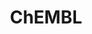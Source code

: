 ---
layout: default
bigquery: https://console.cloud.google.com/bigquery?p=patents-public-data&d=ebi_chembl&page=dataset
citation: '"The ChEMBL database in 2017." Anna Gaulton, Anne Hersey, Michał Nowotka,
  A Patrícia Bento, Jon Chambers, David Mendez, Prudence Mutowo, Francis Atkinson,
  Louisa J Bellis, Elena Cibrián-Uhalte, Mark Davies, Nathan Dedman, Anneli Karlsson,
  María Paula Magariños, John P Overington, George Papadatos, Ines Smit, Andrew R
  Leach Nucleic acids Research (2017) 45 (Database Issue), D945-D954'
contributors: European Bioinformatics Institute
cost: None
description: ChEMBL Data is a manually curated database of small molecules used in
  drug discovery, including information about existing patented drugs.
documentation: 'schema: https://www.ebi.ac.uk/chembl/db_schema


  '
last_edit: 04/11/2022, 19:19:58
location: https://console.cloud.google.com/marketplace/product/google_patents_public_datasets/chembl
maintained_by: EMBL-EBI, an outstation of European Molecular Biology Laboratory
related_publications: '

  ChEMBL: towards direct deposition of bioassay data.


  Mendez D, Gaulton A, Bento AP, Chambers J, De Veij M, Félix E, Magariños MP, Mosquera
  JF, Mutowo P, Nowotka M, Gordillo-Marañón M, Hunter F, Junco L, Mugumbate G, Rodriguez-Lopez
  M, Atkinson F, Bosc N, Radoux CJ, Segura-Cabrera A, Hersey A, Leach AR.


  — Nucleic Acids Res. 2019; 47(D1):D930-D940. doi: 10.1093/nar/gky1075

  '
schema_fields:
- assay_category
- l7
- research_stem
- assay_desc
- aromatic_rings
- canonical_smiles
- units
- mw_monoisotopic
- standard_units
- homologue
- num_alerts
- l3
- selectivity_comment
- db_source
- usan_stem
- l4
- potential_duplicate
- cell_ontology_id
- domain_name
- mol_hrac_id
- sequence_md5sum
- met_conversion
- record_id
- activity_comment
- mol_frac_id
- product_id
- level1
- cpd_str_alert_id
- stem
- ddd_comment
- level2_description
- cell_source_tissue
- set_name
- cell_source_tax_id
- tid_fixed
- substrate_record_id
- level1_description
- helm_notation
- alogp
- syn_type
- strength
- polymer_flag
- who_extra
- efo_id
- acd_logd
- usan_stem_definition
- ddd_admr
- who_name
- l5
- action_type
- co_stem_id
- ref_type
- applicant_full_name
- mecref_id
- priority
- assay_type
- assay_source
- assay_id
- upper_value
- met_comment
- hba_lipinski
- lle
- withdrawn_year
- level5
- stat
- synonyms
- parent_type
- doc_id
- ddd_id
- class_level
- domain_id
- related_tid
- molecular_mechanism
- smid
- cx_logd
- uo_units
- level4
- last_page
- usan_stem_id
- downgraded
- activity_id
- smarts
- chebi_par_id
- level3_description
- tax_id
- organism
- mechanism_comment
- published_units
- cx_logp
- level3
- path
- db_version
- ref_id
- mesh_id
- withdrawn_flag
- parent_id
- assay_organism
- mc_target_accession
- qudt_units
- entity_type
- dosage_form
- country
- creation_date
- assay_strain
- type
- start_position
- withdrawn_country
- res_stem_id
- assay_tax_id
- std_act_id
- acd_most_bpka
- relationship_type
- assay_class_id
- hrac_class_id
- title
- approval_date
- disease_efficacy
- pubmed_id
- trade_name
- ref_url
- source
- active_ingredient
- warning_id
- short_name
- toid
- mc_tax_id
- aspect
- warning_description
- updated_on
- src_compound_id
- hbd
- cidx
- published_relation
- doi
- tid
- structure_type
- predbind_id
- text_value
- version
- abstract
- cell_id
- ap_id
- site_name
- standard_text_value
- patent_no
- mol_irac_id
- patent_expire_date
- ridx
- usan_year
- company
- full_mwt
- molecule_type
- cx_most_bpka
- end_position
- assay_param_id
- indref_id
- major_class
- oc_id
- alert_set_id
- num_lipinski_ro5_violations
- component_id
- max_phase
- data_validity_comment
- clo_id
- mc_target_name
- site_id
- source_domain_id
- mesh_heading
- parenteral
- chirality
- ddd_units
- target_type
- irac_class_id
- comp_class_id
- last_active
- relationship_desc
- availability_type
- parent_go_id
- confidence
- efo_term
- relation
- topical
- level4_description
- therapeutic_flag
- submission_date
- bei
- formulation_id
- go_id
- class_type
- usan_substem
- inorganic_flag
- direct_interaction
- standard_inchi_key
- warning_year
- drugind_id
- protclasssyn_id
- definition
- drug_substance_flag
- caloha_id
- standard_flag
- natural_product
- acd_logp
- first_page
- targrel_id
- oral
- alert_id
- standard_upper_value
- standard_type
- assay_subcellular_fraction
- publication_number
- irac_code
- activity_count
- molecular_species
- target_mapping
- warning_class
- l6
- ro3_pass
- molsyn_id
- cell_name
- mc_organism
- mutation
- sequence
- targcomp_id
- mol_atc_id
- target_desc
- innovator_company
- qed_weighted
- metabolite_record_id
- domain_description
- aidx
- psa
- enzyme_tid
- drug_product_flag
- ass_cls_map_id
- updated_by
- cellosaurus_id
- label
- assay_tissue
- prediction_method
- issue
- le
- published_type
- accession
- route
- drug_record_id
- status
- warnref_id
- hba
- compd_id
- first_in_class
- hrac_code
- protein_class_id
- alert_name
- acd_most_apka
- volume
- met_id
- compound_key
- component_type
- standard_relation
- assay_cell_type
- binding_site_comment
- src_id
- species_group_flag
- assay_test_type
- value
- compsyn_id
- mechanism_of_action
- isoform
- job_id
- frac_code
- pathway_id
- cell_source_organism
- chembl_id
- molfile
- pchembl_value
- doc_type
- bao_format
- rtb
- l2
- curation_comment
- normal_range_max
- orig_description
- log_id
- heavy_atoms
- prod_pat_id
- year
- pref_name
- withdrawn_reason
- dosed_ingredient
- mw_freebase
- metref_id
- warning_type
- as_id
- variant_id
- src_assay_id
- confidence_score
- tissue_id
- biocomp_id
- first_approval
- component_synonym
- level2
- journal
- active_molregno
- actsm_id
- l1
- enzyme_name
- patent_id
- relationship
- parent_molregno
- l8
- normal_range_min
- num_ro5_violations
- protein_class_synonym
- cx_most_apka
- ddd_value
- max_phase_for_ind
- frac_class_id
- bto_id
- pathway_key
- entity_id
- ad_type
- indication_class
- result_flag
- previous_company
- tbl
- standard_value
- cell_description
- sitecomp_id
- mec_id
- src_description
- uberon_id
- mc_target_type
- idx
- bao_endpoint
- annotation
- subgroup
- description
- atc_code
- parameter_value
- stem_class
- full_molformula
- ingredient
- bao_id
- standard_inchi
- src_short_name
- curated_by
- delist_flag
- name
- comments
- domain_type
- parameter_type
- authors
- hbd_lipinski
- black_box_warning
- cl_lincs_id
- rgid
- molregno
- protein_class_desc
- patent_use_code
- compound_name
- site_residues
- withdrawn_class
- comp_go_id
- prodrug
- nda_type
- published_value
- sei
- warning_country
shortname: chembl
tags:
- biotechnology
- health
- chemical
- bioinformatics
- medical
terms_of_use: CC BY-SA 3.0
title: ChEMBL
uuid: e232a192-965c-4ec9-904c-155b6dfe56c5
---